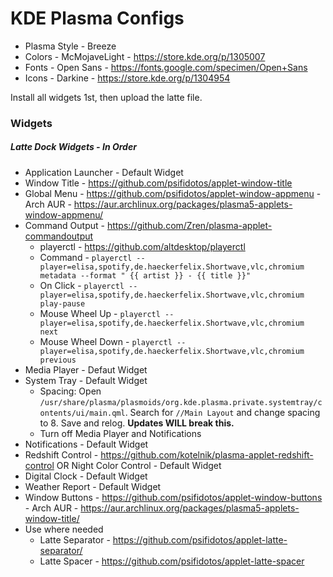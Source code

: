 # KDE Plasma Configs

- Plasma Style - Breeze
- Colors - McMojaveLight - https://store.kde.org/p/1305007
- Fonts - Open Sans - https://fonts.google.com/specimen/Open+Sans
- Icons - Darkine - https://store.kde.org/p/1304954

Install all widgets 1st, then upload the latte file.

### Widgets
##### Latte Dock Widgets - In Order
- Application Launcher - Default Widget
- Window Title - https://github.com/psifidotos/applet-window-title
- Global Menu - https://github.com/psifidotos/applet-window-appmenu - Arch AUR - https://aur.archlinux.org/packages/plasma5-applets-window-appmenu/
- Command Output - https://github.com/Zren/plasma-applet-commandoutput 
    - playerctl - https://github.com/altdesktop/playerctl
    - Command - `playerctl --player=elisa,spotify,de.haeckerfelix.Shortwave,vlc,chromium metadata --format " {{ artist }} - {{ title }}"`
    - On Click - `playerctl --player=elisa,spotify,de.haeckerfelix.Shortwave,vlc,chromium play-pause`
    - Mouse Wheel Up - `playerctl --player=elisa,spotify,de.haeckerfelix.Shortwave,vlc,chromium next`
    - Mouse Wheel Down - `playerctl --player=elisa,spotify,de.haeckerfelix.Shortwave,vlc,chromium previous`
- Media Player - Defaut Widget
- System Tray - Default Widget
    - Spacing: Open `/usr/share/plasma/plasmoids/org.kde.plasma.private.systemtray/contents/ui/main.qml`. Search for `//Main Layout` and change spacing to 8. Save and relog. **Updates WILL break this.**
    - Turn off Media Player and Notifications
- Notifications - Default Widget
- Redshift Control - https://github.com/kotelnik/plasma-applet-redshift-control OR Night Color Control - Default Widget
- Digital Clock - Default Widget
- Weather Report - Default Widget
- Window Buttons - https://github.com/psifidotos/applet-window-buttons - Arch AUR - https://aur.archlinux.org/packages/plasma5-applets-window-title/
- Use where needed
    - Latte Separator - https://github.com/psifidotos/applet-latte-separator/
    - Latte Spacer - https://github.com/psifidotos/applet-latte-spacer
    
